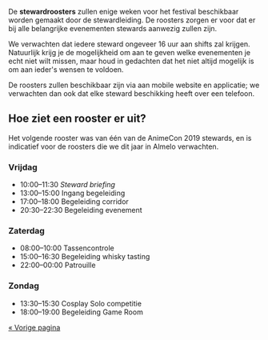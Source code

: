 De **stewardroosters** zullen enige weken voor het festival beschikbaar worden gemaakt door de
stewardleiding. De roosters zorgen er voor dat er bij alle belangrijke evenementen stewards
aanwezig zullen zijn.

We verwachten dat iedere steward ongeveer 16 uur aan shifts zal krijgen. Natuurlijk krijg je de
mogelijkheid om aan te geven welke evenementen je echt niet wilt missen, maar houd in gedachten
dat het niet altijd mogelijk is om aan ieder's wensen te voldoen.

De roosters zullen beschikbaar zijn via aan mobile website en applicatie; we verwachten dan ook dat
elke steward beschikking heeft over een telefoon.

## Hoe ziet een rooster er uit?

Het volgende rooster was van één van de AnimeCon 2019 stewards, en is indicatief voor de roosters
die we dit jaar in Almelo verwachten.

### Vrijdag
  * 10:00–11:30 _Steward briefing_
  * 13:00–15:00 Ingang begeleiding
  * 17:00–18:00 Begeleiding corridor
  * 20:30–22:30 Begeleiding evenement

### Zaterdag
  * 08:00–10:00 Tassencontrole
  * 15:00–16:30 Begeleiding whisky tasting
  * 22:00–00:00 Patrouille

### Zondag
  * 13:30–15:30 Cosplay Solo competitie
  * 18:00–19:00 Begeleiding Game Room

[« Vorige pagina](/registration/)
